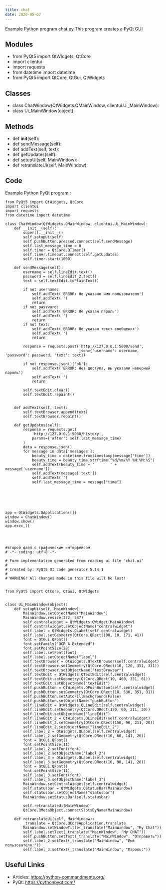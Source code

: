 ```yaml
---
title: chat
date: 2020-05-07
---
```

Example Python program chat.py
This program creates a PyQt GUI

## Modules

* from PyQt5 import QtWidgets, QtCore
* import clientui
* import requests
* from datetime import datetime
* from PyQt5 import QtCore, QtGui, QtWidgets

## Classes

* class ChatWindow(QtWidgets.QMainWindow, clientui.Ui_MainWindow):
* class Ui_MainWindow(object):

## Methods

* def __init__(self):
* def sendMessage(self):
* def addText(self, text):
* def getUpdates(self):
* def setupUi(self, MainWindow):
* def retranslateUi(self, MainWindow):

## Code

Example Python PyQt program :

    from PyQt5 import QtWidgets, QtCore
    import clientui
    import requests
    from datetime import datetime
    
    class ChatWindow(QtWidgets.QMainWindow, clientui.Ui_MainWindow):
        def __init__(self):
            super().__init__()
            self.setupUi(self)
            self.pushButton.pressed.connect(self.sendMessage)
            self.last_message_time = 0
            self.timer = QtCore.QTimer()
            self.timer.timeout.connect(self.getUpdates)
            self.timer.start(1000)
    
        def sendMessage(self):
            username = self.lineEdit.text()
            password = self.lineEdit_2.text()
            text = self.textEdit.toPlainText()
    
            if not username:
                self.addText('ERROR: Не указано имя пользователя')
                self.addText('')
                return
            if not password:
                self.addText('ERROR: Не указан пароль')
                self.addText('')
                return
            if not text:
                self.addText('ERROR: Не указан текст сообщения')
                self.addText('')
                return
    
            response = requests.post('http://127.0.0.1:5000/send',
                                     json={'username': username, 'password': password, 'text': text})
    
            if not response.json()['ok']:
                self.addText('ERROR: Нет доступа, вы указали неверный пароль')
                self.addText('')
                return
    
            self.textEdit.clear()
            self.textEdit.repaint()
    
    
        def addText(self, text):
            self.textBrowser.append(text)
            self.textBrowser.repaint()
    
        def getUpdates(self):
            response = requests.get(
                'http://127.0.0.1:5000/history',
                params={'after': self.last_message_time}
            )
            data = response.json()
            for message in data['messages']:
                beauty_time = datetime.fromtimestamp(message['time'])
                beauty_time = beauty_time.strftime("%d/%m/%Y %H:%M:%S")
                self.addText(beauty_time + '       ' + message['username'])
                self.addText(message['text'])
                self.addText('')
                self.last_message_time = message["time"]
    
    
    
    
    
    
    app = QtWidgets.QApplication([])
    window = ChatWindow()
    window.show()
    app.exec_()
    
    
    
    
    #второй файл с графическим интерфейсом
    # -*- coding: utf-8 -*-
    
    # Form implementation generated from reading ui file 'chat.ui'
    #
    # Created by: PyQt5 UI code generator 5.14.1
    #
    # WARNING! All changes made in this file will be lost!
    
    
    from PyQt5 import QtCore, QtGui, QtWidgets
    
    
    class Ui_MainWindow(object):
        def setupUi(self, MainWindow):
            MainWindow.setObjectName("MainWindow")
            MainWindow.resize(372, 587)
            self.centralwidget = QtWidgets.QWidget(MainWindow)
            self.centralwidget.setObjectName("centralwidget")
            self.label = QtWidgets.QLabel(self.centralwidget)
            self.label.setGeometry(QtCore.QRect(100, 10, 171, 41))
            font = QtGui.QFont()
            font.setFamily("OCR A Extended")
            font.setPointSize(28)
            self.label.setFont(font)
            self.label.setObjectName("label")
            self.textBrowser = QtWidgets.QTextBrowser(self.centralwidget)
            self.textBrowser.setGeometry(QtCore.QRect(10, 120, 351, 331))
            self.textBrowser.setObjectName("textBrowser")
            self.textEdit = QtWidgets.QTextEdit(self.centralwidget)
            self.textEdit.setGeometry(QtCore.QRect(10, 460, 351, 61))
            self.textEdit.setObjectName("textEdit")
            self.pushButton = QtWidgets.QPushButton(self.centralwidget)
            self.pushButton.setGeometry(QtCore.QRect(10, 530, 351, 31))
            self.pushButton.setAutoFillBackground(False)
            self.pushButton.setObjectName("pushButton")
            self.lineEdit = QtWidgets.QLineEdit(self.centralwidget)
            self.lineEdit.setGeometry(QtCore.QRect(150, 60, 211, 20))
            self.lineEdit.setObjectName("lineEdit")
            self.lineEdit_2 = QtWidgets.QLineEdit(self.centralwidget)
            self.lineEdit_2.setGeometry(QtCore.QRect(150, 90, 211, 20))
            self.lineEdit_2.setObjectName("lineEdit_2")
            self.label_2 = QtWidgets.QLabel(self.centralwidget)
            self.label_2.setGeometry(QtCore.QRect(10, 60, 141, 20))
            font = QtGui.QFont()
            font.setPointSize(11)
            self.label_2.setFont(font)
            self.label_2.setObjectName("label_2")
            self.label_3 = QtWidgets.QLabel(self.centralwidget)
            self.label_3.setGeometry(QtCore.QRect(10, 90, 141, 20))
            font = QtGui.QFont()
            font.setPointSize(11)
            self.label_3.setFont(font)
            self.label_3.setObjectName("label_3")
            MainWindow.setCentralWidget(self.centralwidget)
            self.statusbar = QtWidgets.QStatusBar(MainWindow)
            self.statusbar.setObjectName("statusbar")
            MainWindow.setStatusBar(self.statusbar)
    
            self.retranslateUi(MainWindow)
            QtCore.QMetaObject.connectSlotsByName(MainWindow)
    
        def retranslateUi(self, MainWindow):
            _translate = QtCore.QCoreApplication.translate
            MainWindow.setWindowTitle(_translate("MainWindow", "My Chat"))
            self.label.setText(_translate("MainWindow", "My CHAT"))
            self.pushButton.setText(_translate("MainWindow", "Отправить"))
            self.label_2.setText(_translate("MainWindow", "Имя пользователя:"))
            self.label_3.setText(_translate("MainWindow", "Пароль:"))
    

## Useful Links

- Articles: https://python-commandments.org/
- PyQt: https://pythonpyqt.com/
